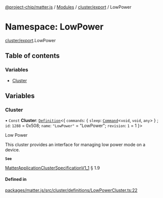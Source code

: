 [@project-chip/matter.js](../README.md) / [Modules](../modules.md) / [cluster/export](cluster_export.md) / LowPower

# Namespace: LowPower

[cluster/export](cluster_export.md).LowPower

## Table of contents

### Variables

- [Cluster](cluster_export.LowPower.md#cluster)

## Variables

### Cluster

• `Const` **Cluster**: [`Definition`](cluster_export.ClusterFactory.md#definition)\<\{ `commands`: \{ `sleep`: [`Command`](cluster_export.md#command)\<`void`, `void`, `any`\>  } ; `id`: ``1288`` = 0x508; `name`: ``"LowPower"`` = "LowPower"; `revision`: ``1`` = 1 }\>

Low Power

This cluster provides an interface for managing low power mode on a device.

**`See`**

[MatterApplicationClusterSpecificationV1_1](../interfaces/spec_export.MatterApplicationClusterSpecificationV1_1.md) § 1.9

#### Defined in

[packages/matter.js/src/cluster/definitions/LowPowerCluster.ts:22](https://github.com/project-chip/matter.js/blob/e87b236f/packages/matter.js/src/cluster/definitions/LowPowerCluster.ts#L22)

